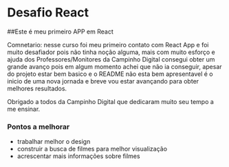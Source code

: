 # Desafio React

##Este é meu primeiro APP em React


Comnetario: nesse curso foi meu primeiro contato com React App e foi muito desafiador pois não tinha noção alguma, mais com muito esforço e ajuda dos Professores/Monitores da Campinho Digital consegui obter um grande avanço pois em algum momento achei que não ia conseguir, apesar do projeto estar bem basico e o README não esta bem apresentavel é o inicio de uma nova jornada e breve vou estar avançando para obter melhores resultados.

Obrigado a todos da Campinho Digital que dedicaram muito seu tempo a me ensinar.


### Pontos a melhorar

* trabalhar melhor o design
* construir a busca de filmes para melhor visualização
* acrescentar mais informações sobre filmes